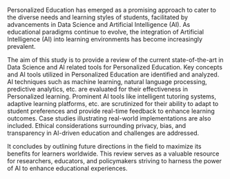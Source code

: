 Personalized Education has emerged as a promising approach to cater to the diverse needs and 
learning styles of students, facilitated by advancements in Data Science and Artificial Intelligence 
(AI). As educational paradigms continue to evolve, the integration of Artificial Intelligence (AI) 
into learning environments has become increasingly prevalent. 

The aim of this study is to provide a review of the current state-of-the-art in Data Science and AI
related tools for Personalized Education. Key concepts and AI tools utilized in Personalized 
Education are identified and analyzed.  AI techniques such as machine learning, natural language 
processing, predictive analytics, etc. are evaluated for their effectiveness in Personalized learning. 
Prominent AI tools like intelligent tutoring systems, adaptive learning platforms, etc. are 
scrutinized for their ability to adapt to student preferences and provide real-time feedback to 
enhance learning outcomes. Case studies illustrating real-world implementations are also included. 
Ethical considerations surrounding privacy, bias, and transparency in AI-driven education and 
challenges are addressed. 

It concludes by outlining future directions in the field to maximize its benefits for learners 
worldwide. This review serves as a valuable resource for researchers, educators, and policymakers 
striving to harness the power of AI to enhance educational experiences. 
 
